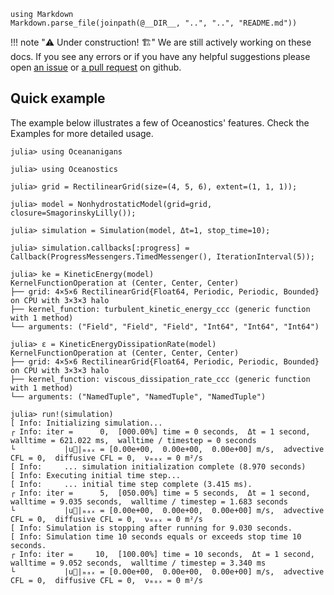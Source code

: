 ```@eval
using Markdown
Markdown.parse_file(joinpath(@__DIR__, "..", "..", "README.md"))
```

!!! note "⚠️ Under construction! 🏗️"
    We are still actively working on these docs. If you see any errors or if you have any helpful suggestions please
    open [an issue](https://github.com/tomchor/Oceanostics.jl/issues/new) or
    [a pull request](https://github.com/tomchor/Oceanostics.jl/pulls) on github.


## Quick example

The example below illustrates a few of Oceanostics' features. Check the Examples for more detailed
usage.

```jldoctest; filter = r"┌ Info:.*"s
julia> using Oceananigans

julia> using Oceanostics

julia> grid = RectilinearGrid(size=(4, 5, 6), extent=(1, 1, 1));

julia> model = NonhydrostaticModel(grid=grid, closure=SmagorinskyLilly());

julia> simulation = Simulation(model, Δt=1, stop_time=10);

julia> simulation.callbacks[:progress] = Callback(ProgressMessengers.TimedMessenger(), IterationInterval(5));

julia> ke = KineticEnergy(model)
KernelFunctionOperation at (Center, Center, Center)
├── grid: 4×5×6 RectilinearGrid{Float64, Periodic, Periodic, Bounded} on CPU with 3×3×3 halo
├── kernel_function: turbulent_kinetic_energy_ccc (generic function with 1 method)
└── arguments: ("Field", "Field", "Field", "Int64", "Int64", "Int64")

julia> ε = KineticEnergyDissipationRate(model)
KernelFunctionOperation at (Center, Center, Center)
├── grid: 4×5×6 RectilinearGrid{Float64, Periodic, Periodic, Bounded} on CPU with 3×3×3 halo
├── kernel_function: viscous_dissipation_rate_ccc (generic function with 1 method)
└── arguments: ("NamedTuple", "NamedTuple", "NamedTuple")

julia> run!(simulation)
[ Info: Initializing simulation...
┌ Info: iter =      0,  [000.00%] time = 0 seconds,  Δt = 1 second,  walltime = 621.022 ms,  walltime / timestep = 0 seconds
└           |u⃗|ₘₐₓ = [0.00e+00,  0.00e+00,  0.00e+00] m/s,  advective CFL = 0,  diffusive CFL = 0,  νₘₐₓ = 0 m²/s
[ Info:     ... simulation initialization complete (8.970 seconds)
[ Info: Executing initial time step...
[ Info:     ... initial time step complete (3.415 ms).
┌ Info: iter =      5,  [050.00%] time = 5 seconds,  Δt = 1 second,  walltime = 9.035 seconds,  walltime / timestep = 1.683 seconds
└           |u⃗|ₘₐₓ = [0.00e+00,  0.00e+00,  0.00e+00] m/s,  advective CFL = 0,  diffusive CFL = 0,  νₘₐₓ = 0 m²/s
[ Info: Simulation is stopping after running for 9.030 seconds.
[ Info: Simulation time 10 seconds equals or exceeds stop time 10 seconds.
┌ Info: iter =     10,  [100.00%] time = 10 seconds,  Δt = 1 second,  walltime = 9.052 seconds,  walltime / timestep = 3.340 ms
└           |u⃗|ₘₐₓ = [0.00e+00,  0.00e+00,  0.00e+00] m/s,  advective CFL = 0,  diffusive CFL = 0,  νₘₐₓ = 0 m²/s
```

